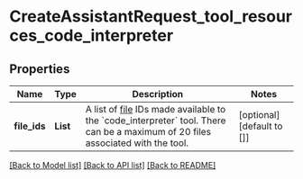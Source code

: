 # CreateAssistantRequest_tool_resources_code_interpreter
## Properties

| Name | Type | Description | Notes |
|------------ | ------------- | ------------- | -------------|
| **file\_ids** | **List** | A list of [file](/docs/api-reference/files) IDs made available to the &#x60;code_interpreter&#x60; tool. There can be a maximum of 20 files associated with the tool.  | [optional] [default to []] |

[[Back to Model list]](../README.md#documentation-for-models) [[Back to API list]](../README.md#documentation-for-api-endpoints) [[Back to README]](../README.md)

